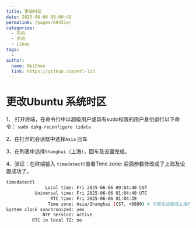 ```yaml
---
title: 更改时区
date: 2025-06-06 09:00:49
permalink: /pages/68451e/
categories:
  - 系统
  - 系统
  - Linux
tags:
  -
author:
  name: MeiChen
  link: https://github.com/mtl-123
---
```


# 更改Ubuntu 系统时区

1、 打开终端，在命令行中以超级用户或具有sudo权限的用户身份运行以下命令：
`sudo dpkg-reconfigure tzdata`

2、在打开的会话框中选择`Asia` 回车

3、在列表中选择`Shanghai`（上海），回车及设置完成。

4、验证：在终端输入 `timedatectl`查看Time zone: 后面参数修改成了上海及设置成功了。

```bash
timedatectl
               Local time: Fri 2025-06-06 09:04:40 CST
           Universal time: Fri 2025-06-06 01:04:40 UTC
                 RTC time: Fri 2025-06-06 01:04:39
                Time zone: Asia/Shanghai (CST, +0800) # 可看见设置成上海时区了
System clock synchronized: yes
              NTP service: active
          RTC in local TZ: no
```
